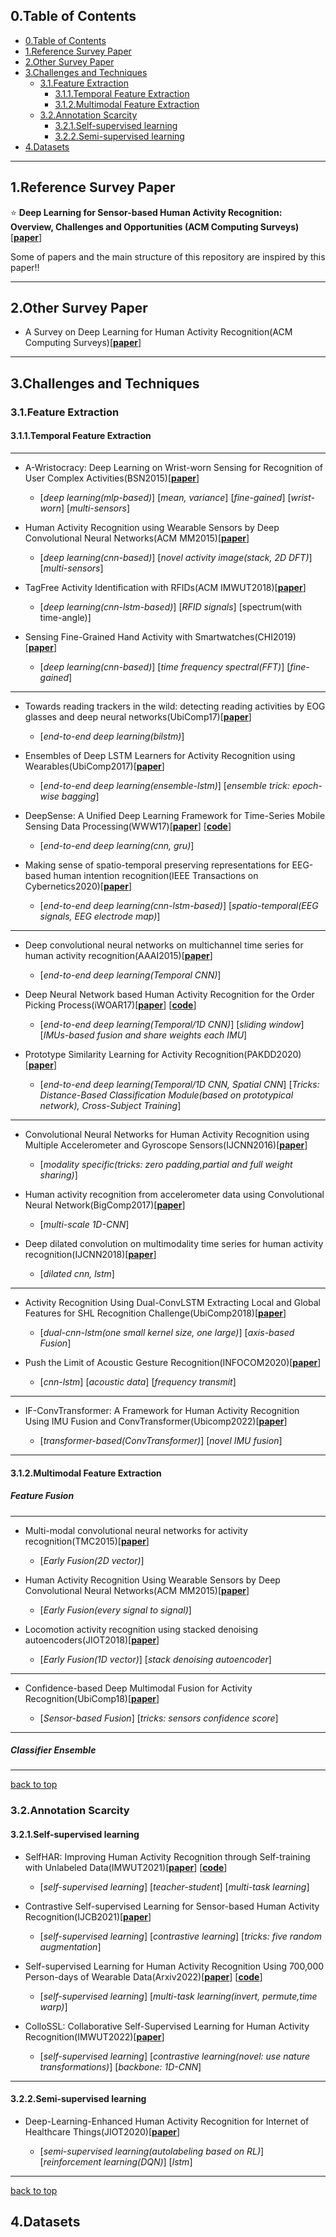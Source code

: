 ## 0.Table of Contents

  - [0.Table of Contents](#0.table-of-contents)
  - [1.Reference Survey Paper](#1.reference-survey-paper)
  - [2.Other Survey Paper](#2.other-survey-paper)
  - [3.Challenges and Techniques](#3.challenges-and-techniques)
     - [3.1.Feature Extraction](#3.1.feature-extraction)
	    - [3.1.1.Temporal Feature Extraction](#3.1.1.temporal-feature-extraction)
	    - [3.1.2.Multimodal Feature Extraction](#3.1.2.multimodal-feature-extraction)
     - [3.2.Annotation Scarcity](#3.2.annotation-scarcity)
	    - [3.2.1.Self-supervised learning](#3.2.1.self-supervised-learning)
	    - [3.2.2.Semi-supervised learning](#3.2.2.semi-supervised-learning)
  - [4.Datasets](#4.datasets)


---

## 1.Reference Survey Paper
:star: **Deep Learning for Sensor-based Human Activity Recognition: Overview, Challenges and Opportunities (ACM Computing Surveys)** [[**paper**](https://arxiv.org/pdf/2001.07416.pdf)]

Some of papers and the main structure of this repository are inspired by this paper!!

---

## 2.Other Survey Paper

  - A Survey on Deep Learning for Human Activity Recognition(ACM Computing Surveys)[[**paper**](https://dl.acm.org/doi/abs/10.1145/3472290)]

---

## 3.Challenges and Techniques

### 3.1.Feature Extraction

#### 3.1.1.Temporal Feature Extraction 

---

  - A-Wristocracy: Deep Learning on Wrist-worn Sensing for Recognition of User Complex  Activities(BSN2015)[[**paper**](https://ieeexplore.ieee.org/document/7299406)]

    - [*deep learning(mlp-based)*] [*mean, variance*] [*fine-gained*] [*wrist-worn*] [*multi-sensors*]

  - Human Activity Recognition using Wearable Sensors by Deep Convolutional Neural Networks(ACM MM2015)[[**paper**](https://dl.acm.org/doi/abs/10.1145/2733373.2806333)]
	- [*deep learning(cnn-based)*] [*novel activity image(stack, 2D DFT)*] [*multi-sensors*]

  - TagFree Activity Identification with RFIDs(ACM IMWUT2018)[[**paper**](https://dl.acm.org/doi/abs/10.1145/3191739)]

	 - [*deep learning(cnn-lstm-based)*] [*RFID signals*] [spectrum(with time-angle)]

  - Sensing Fine-Grained Hand Activity with Smartwatches(CHI2019)[[**paper**](https://dl.acm.org/doi/abs/10.1145/3290605.3300568)]

	- [*deep learning(cnn-based)*]  [*time frequency spectral(FFT)*] [*fine-gained*]

---

  - Towards reading trackers in the wild: detecting reading activities by EOG glasses and deep neural networks(UbiComp17)[[**paper**](https://dl.acm.org/doi/abs/10.1145/3123024.3129271)]

	 - [*end-to-end deep learning(bilstm)*]

  - Ensembles of Deep LSTM Learners for Activity Recognition using Wearables(UbiComp2017)[[**paper**](https://arxiv.org/abs/1703.09370)]

	 - [*end-to-end deep learning(ensemble-lstm)*] [*ensemble trick: epoch-wise bagging*]

  - DeepSense: A Unified Deep Learning Framework for Time-Series Mobile Sensing Data Processing(WWW17)[[**paper**](https://dl.acm.org/doi/abs/10.1145/3038912.3052577)] [[**code**](https://github.com/yscacaca/DeepSense)]

	 - [*end-to-end deep learning(cnn, gru)*] 

  - Making sense of spatio-temporal preserving representations for EEG-based human intention recognition(IEEE Transactions on Cybernetics2020)[[**paper**](https://ieeexplore.ieee.org/abstract/document/8698218)]

	 - [*end-to-end deep learning(cnn-lstm-based)*] [*spatio-temporal(EEG signals, EEG electrode map)*] 

---

  - Deep convolutional neural networks on multichannel time series for human activity recognition(AAAI2015)[[**paper**](https://www.aaai.org/ocs/index.php/IJCAI/IJCAI15/paper/viewFile/10710/11297)]

	 - [*end-to-end deep learning(Temporal CNN)*]

  - Deep Neural Network based Human Activity Recognition for the Order Picking Process(iWOAR17)[[**paper**](https://dl.acm.org/doi/abs/10.1145/3134230.3134231)] [[**code**](https://github.com/wilfer9008/CNN_IMU)]

	 - [*end-to-end deep learning(Temporal/1D CNN)*] [*sliding window*] [*IMUs-based fusion and share weights each IMU*]

  - Prototype Similarity Learning for Activity Recognition(PAKDD2020)[[**paper**](https://link.springer.com/chapter/10.1007/978-3-030-47426-3_50)]

	 - [*end-to-end deep learning(Temporal/1D CNN, Spatial CNN*] [*Tricks: Distance-Based Classification Module(based on prototypical network), Cross-Subject Training*] 

---

  - Convolutional Neural Networks for Human Activity Recognition using Multiple Accelerometer and Gyroscope Sensors(IJCNN2016)[[**paper**](https://ieeexplore.ieee.org/abstract/document/7727224)]

	 - [*modality specific(tricks: zero padding,partial and full weight sharing)*]


  - Human activity recognition from accelerometer data using Convolutional Neural Network(BigComp2017)[[**paper**](https://ieeexplore.ieee.org/abstract/document/7881728)]

	 - [*multi-scale 1D-CNN*]

  - Deep dilated convolution on multimodality time series for human activity recognition(IJCNN2018)[[**paper**](https://ieeexplore.ieee.org/abstract/document/8489540)]

	 - [*dilated cnn, lstm*]

---

  - Activity Recognition Using Dual-ConvLSTM Extracting Local and Global Features for SHL Recognition Challenge(UbiComp2018)[[**paper**](https://dl.acm.org/doi/abs/10.1145/3267305.3267533)]

	 - [*dual-cnn-lstm(one small kernel size, one large)*] [*axis-based Fusion*]

  - Push the Limit of Acoustic Gesture Recognition(INFOCOM2020)[[**paper**](https://ieeexplore.ieee.org/abstract/document/9229520)]

	 - [*cnn-lstm*] [*acoustic data*] [*frequency transmit*]

---

  - IF-ConvTransformer: A Framework for Human Activity Recognition Using IMU Fusion and ConvTransformer(Ubicomp2022)[[**paper**](https://dl.acm.org/doi/abs/10.1145/3534584)]

	 - [*transformer-based(ConvTransformer)*] [*novel IMU fusion*]

---

#### 3.1.2.Multimodal Feature Extraction

##### Feature Fusion

---

  - Multi-modal convolutional neural networks for activity recognition(TMC2015)[[**paper**](https://ieeexplore.ieee.org/abstract/document/7379657)]

	 - [*Early Fusion(2D vector)*]

  - Human Activity Recognition Using Wearable Sensors by Deep Convolutional Neural Networks(ACM MM2015)[[**paper**](https://dl.acm.org/doi/abs/10.1145/2733373.2806333)]

	 - [*Early Fusion(every signal to signal)*]

  - Locomotion activity recognition using stacked denoising autoencoders(JIOT2018)[[**paper**](https://ieeexplore.ieee.org/abstract/document/8331081)]

	 - [*Early Fusion(1D vector)*] [*stack denoising autoencoder*]

---

  - Confidence-based Deep Multimodal Fusion for Activity Recognition(UbiComp18)[[**paper**](https://dl.acm.org/doi/10.1145/3267305.3267522)]

	 - [*Sensor-based Fusion*] [*tricks: sensors confidence score*]

---

##### Classifier Ensemble

---

[back to top](#0.table-of-contents)

### 3.2.Annotation Scarcity

#### 3.2.1.Self-supervised learning

  - SelfHAR: Improving Human Activity Recognition through Self-training with Unlabeled Data(IMWUT2021)[[**paper**](https://arxiv.org/abs/2102.06073)] [[**code**](https://github.com/iantangc/SelfHAR)]

	 - [*self-supervised learning*] [*teacher-student*] [*multi-task learning*]

  - Contrastive Self-supervised Learning for Sensor-based Human Activity Recognition(IJCB2021)[[**paper**](https://ieeexplore.ieee.org/abstract/document/9484410)]

	 - [*self-supervised learning*] [*contrastive learning*] [*tricks: five random augmentation*]

  - Self-supervised Learning for Human Activity Recognition Using 700,000 Person-days of Wearable Data(Arxiv2022)[[**paper**](https://arxiv.org/abs/2206.02909)] [[**code**](https://github.com/OxWearables/ssl-wearables)]

	 - [*self-supervised learning*] [*multi-task learning(invert, permute,time warp)*]

  - ColloSSL: Collaborative Self-Supervised Learning for Human Activity Recognition(IMWUT2022)[[**paper**](https://arxiv.org/abs/2202.00758)]

	 - [*self-supervised learning*] [*contrastive learning(novel: use nature transformations)*] [*backbone: 1D-CNN*]

---

#### 3.2.2.Semi-supervised learning

  - Deep-Learning-Enhanced Human Activity Recognition for Internet of Healthcare Things(JIOT2020)[[**paper**](https://ieeexplore.ieee.org/abstract/document/9055403/)]

	 - [*semi-supervised learning(autolabeling based on RL)*] [*reinforcement learning(DQN)*] [*lstm*]

---

[back to top](#0.table-of-contents)

## 4.Datasets




